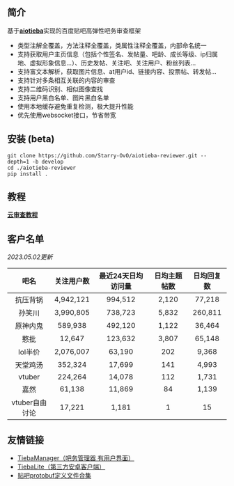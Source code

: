 ## 简介

基于[**aiotieba**](https://github.com/Starry-OvO/aiotieba)实现的百度贴吧高弹性吧务审查框架

+ 类型注解全覆盖，方法注释全覆盖，类属性注释全覆盖，内部命名统一
+ 支持获取用户主页信息（包括个性签名、发帖量、吧龄、成长等级、ip归属地、虚拟形象信息...）、历史发帖、关注吧、关注用户、粉丝列表...
+ 支持富文本解析，获取图片信息、at用户id、链接内容、投票帖、转发帖...
+ 支持针对多条相互关联的内容的审查
+ 支持二维码识别、相似图像查找
+ 支持用户黑白名单、图片黑白名单
+ 使用本地缓存避免重复检测，极大提升性能
+ 优先使用websocket接口，节省带宽

## 安装 (beta)

```shell
git clone https://github.com/Starry-OvO/aiotieba-reviewer.git --depth=1 -b develop
cd ./aiotieba-reviewer
pip install .
```

## 教程

[**云审查教程**](https://review.aiotieba.cc/tutorial/reviewer/)

## 客户名单

*2023.05.02更新*

|      吧名      | 关注用户数 | 最近24天日均访问量 | 日均主题帖数 | 日均回复数 |
| :------------: | :--------: | :----------------: | :----------: | :--------: |
|    抗压背锅    | 4,942,121  |      994,512       |    2,120     |   77,218   |
|     孙笑川     | 3,990,805  |      738,723       |    5,832     |  260,811   |
|    原神内鬼    |  589,938   |      492,120       |    1,122     |   36,464   |
|      憨批      |   12,647   |      123,632       |    3,807     |   65,148   |
|    lol半价     | 2,076,007  |       63,190       |     202      |   9,368    |
|    天堂鸡汤    |  352,324   |       17,699       |     141      |   4,993    |
|     vtuber     |  224,264   |       14,078       |     112      |   1,731    |
|      嘉然      |   61,138   |       11,869       |      84      |   1,139    |
| vtuber自由讨论 |   17,221   |       1,181        |      1       |     15     |

## 友情链接

+ [TiebaManager（吧务管理器 有用户界面）](https://github.com/dog194/TiebaManager)
+ [TiebaLite（第三方安卓客户端）](https://github.com/HuanCheng65/TiebaLite/tree/4.0-dev)
+ [贴吧protobuf定义文件合集](https://github.com/n0099/tbclient.protobuf)
